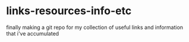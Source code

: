 # links-resources-info-etc
finally making a git repo for my collection of useful links and information that i've accumulated
